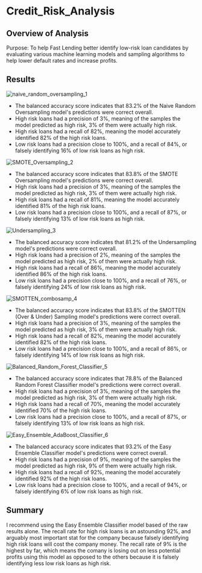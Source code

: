 # Credit_Risk_Analysis

## Overview of Analysis

Purpose: To help Fast Lending better identify low-risk loan candidates by evaluating various machine learning models and sampling algorithms to help lower default rates and increase profits.

## Results
![naive_random_oversampling_1](https://user-images.githubusercontent.com/92996865/164578155-b7ced05e-8da4-4f7b-9450-4f52dfcac0a4.png)

- The balanced accuracy score indicates that 83.2% of the Naive Random Oversampling model's predictions were correct overall.
- High risk loans had a precision of 3%, meaning of the samples the model predicted as high risk, 3% of them were actually high risk.
- High risk loans had a recall of 82%, meaning the model accurately identified 82% of the high risk loans.
- Low risk loans had a precision close to 100%, and a recall of 84%, or falsely identifying 16% of low risk loans as high risk.

![SMOTE_Oversampling_2](https://user-images.githubusercontent.com/92996865/164578167-c25f30b8-4c52-4420-9f50-a9190c24c304.png)

- The balanced accuracy score indicates that 83.8% of the SMOTE Oversampling model's predictions were correct overall.
- High risk loans had a precision of 3%, meaning of the samples the model predicted as high risk, 3% of them were actually high risk.
- High risk loans had a recall of 81%, meaning the model accurately identified 81% of the high risk loans.
- Low risk loans had a precision close to 100%, and a recall of 87%, or falsely identifying 13% of low risk loans as high risk.

![Undersampling_3](https://user-images.githubusercontent.com/92996865/164578177-05a0a5bc-39b3-450a-bfe9-5fff4afee7e0.png)

- The balanced accuracy score indicates that 81.2% of the Undersampling model's predictions were correct overall.
- High risk loans had a precision of 2%, meaning of the samples the model predicted as high risk, 2% of them were actually high risk.
- High risk loans had a recall of 86%, meaning the model accurately identified 86% of the high risk loans.
- Low risk loans had a precision close to 100%, and a recall of 76%, or falsely identifying 24% of low risk loans as high risk.

![SMOTTEN_combosamp_4](https://user-images.githubusercontent.com/92996865/164578187-ffc64646-8196-439b-b139-925dbde88094.png)

- The balanced accuracy score indicates that 83.8% of the SMOTTEN (Over & Under) Sampling model's predictions were correct overall.
- High risk loans had a precision of 3%, meaning of the samples the model predicted as high risk, 3% of them were actually high risk.
- High risk loans had a recall of 82%, meaning the model accurately identified 82% of the high risk loans.
- Low risk loans had a precision close to 100%, and a recall of 86%, or falsely identifying 14% of low risk loans as high risk.

![Balanced_Random_Forest_Classifier_5](https://user-images.githubusercontent.com/92996865/164578196-608cfa54-77ab-4c13-ab9f-84de4edffc4a.png)

- The balanced accuracy score indicates that 78.8% of the Balanced Random Forest Classifier model's predictions were correct overall.
- High risk loans had a precision of 3%, meaning of the samples the model predicted as high risk, 3% of them were actually high risk.
- High risk loans had a recall of 70%, meaning the model accurately identified 70% of the high risk loans.
- Low risk loans had a precision close to 100%, and a recall of 87%, or falsely identifying 13% of low risk loans as high risk.

![Easy_Ensemble_AdaBoost_Classifier_6](https://user-images.githubusercontent.com/92996865/164578208-4e14f673-f51c-4a05-8d68-c5c0e95660c4.png)

- The balanced accuracy score indicates that 93.2% of the Easy Ensemble Classifier model's predictions were correct overall.
- High risk loans had a precision of 9%, meaning of the samples the model predicted as high risk, 9% of them were actually high risk.
- High risk loans had a recall of 92%, meaning the model accurately identified 92% of the high risk loans.
- Low risk loans had a precision close to 100%, and a recall of 94%, or falsely identifying 6% of low risk loans as high risk.

## Summary

I recommend using the Easy Ensemble Classifier model based of the raw results alone. The recall rate for high risk loans is an astounding 92%, and arguably most important stat for the company because falsely identifying high risk loans will cost the company money. The recall rate of 9% is the highest by far, which means the comany is losing out on less potential profits using this model as opposed to the others because it is falsely identifying less low risk loans as high risk.   
